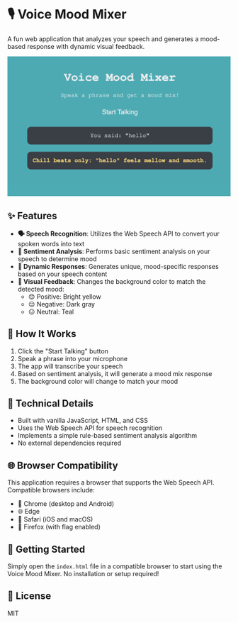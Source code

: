 # 🎙️ Voice Mood Mixer

A fun web application that analyzes your speech and generates a mood-based response with dynamic visual feedback.

![Voice Mood Mixer Preview](preview.png)

## ✨ Features

- **🗣️ Speech Recognition**: Utilizes the Web Speech API to convert your spoken words into text
- **🧠 Sentiment Analysis**: Performs basic sentiment analysis on your speech to determine mood
- **💬 Dynamic Responses**: Generates unique, mood-specific responses based on your speech content
- **🎨 Visual Feedback**: Changes the background color to match the detected mood:
  - 😊 Positive: Bright yellow
  - 😔 Negative: Dark gray
  - 😐 Neutral: Teal

## 🚀 How It Works

1. Click the "Start Talking" button
2. Speak a phrase into your microphone
3. The app will transcribe your speech
4. Based on sentiment analysis, it will generate a mood mix response
5. The background color will change to match your mood

## 🔧 Technical Details

- Built with vanilla JavaScript, HTML, and CSS
- Uses the Web Speech API for speech recognition
- Implements a simple rule-based sentiment analysis algorithm
- No external dependencies required

## 🌐 Browser Compatibility

This application requires a browser that supports the Web Speech API. Compatible browsers include:

- 🧭 Chrome (desktop and Android)
- 🌐 Edge
- 🧭 Safari (iOS and macOS)
- 🦊 Firefox (with flag enabled)

## 🏁 Getting Started

Simply open the `index.html` file in a compatible browser to start using the Voice Mood Mixer. No installation or setup required!

## 📝 License

MIT
